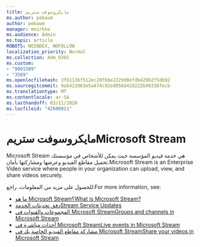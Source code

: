 ```yaml
---
title: مايكروسوفت ستريم
ms.author: pebaum
author: pebaum
manager: mnirkhe
ms.audience: Admin
ms.topic: article
ROBOTS: NOINDEX, NOFOLLOW
localization_priority: Normal
ms.collection: Adm_O365
ms.custom:
- "9001509"
- "3569"
ms.openlocfilehash: 3f6113bf512ec20fbbe2229d0efdb429b2f5db92
ms.sourcegitcommit: 9ab422063e5a474c92ed956d42d222b90336fecb
ms.translationtype: MT
ms.contentlocale: ar-SA
ms.lasthandoff: 03/11/2020
ms.locfileid: "42600011"
---
```

# <a name="microsoft-stream"></a><span data-ttu-id="ddb30-102">مايكروسوفت ستريم</span><span class="sxs-lookup"><span data-stu-id="ddb30-102">Microsoft Stream</span></span>

<span data-ttu-id="ddb30-103">Microsoft Stream هي خدمة فيديو المؤسسة حيث يمكن للأشخاص في مؤسستك تحميل مقاطع الفيديو وعرضها ومشاركتها بأمان.</span><span class="sxs-lookup"><span data-stu-id="ddb30-103">Microsoft Stream is an Enterprise Video service where people in your organization can upload, view, and share videos securely.</span></span> 

<span data-ttu-id="ddb30-104">للحصول على مزيد من المعلومات، راجع:</span><span class="sxs-lookup"><span data-stu-id="ddb30-104">For more information, see:</span></span>

- [<span data-ttu-id="ddb30-105">ما هو Microsoft Stream؟</span><span class="sxs-lookup"><span data-stu-id="ddb30-105">What is Microsoft Stream?</span></span>](https://docs.microsoft.com/stream/overview)
- [<span data-ttu-id="ddb30-106">دفق تحديثات الخدمة</span><span class="sxs-lookup"><span data-stu-id="ddb30-106">Stream Service Updates</span></span>](https://techcommunity.microsoft.com/t5/microsoft-stream-service-updates/bd-p/StreamAnnouncements)
- [<span data-ttu-id="ddb30-107">المجموعات والقنوات في Microsoft Stream</span><span class="sxs-lookup"><span data-stu-id="ddb30-107">Groups and channels in Microsoft Stream</span></span>](https://docs.microsoft.com/stream/groups-channels-organization)
- [<span data-ttu-id="ddb30-108">أحداث مباشرة في Microsoft Stream</span><span class="sxs-lookup"><span data-stu-id="ddb30-108">Live events in Microsoft Stream</span></span>](https://docs.microsoft.com/stream/live-event-overview)
- [<span data-ttu-id="ddb30-109">مشاركة مقاطع الفيديو الخاصة بك في Microsoft Stream</span><span class="sxs-lookup"><span data-stu-id="ddb30-109">Share your videos in Microsoft Stream</span></span>](https://docs.microsoft.com/stream/portal-share-video)